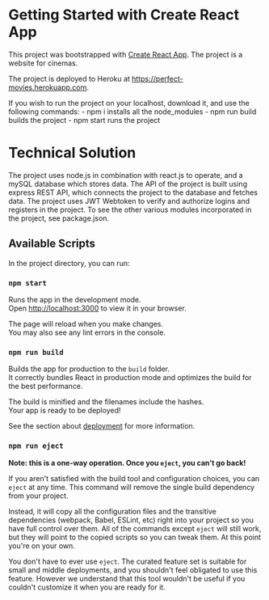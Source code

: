 # Getting Started with Create React App

This project was bootstrapped with [Create React App](https://github.com/facebook/create-react-app).
The project is a website for cinemas.

The project is deployed to Heroku at https://perfect-movies.herokuapp.com.

If you wish to run the project on your localhost, download it, and use the following commands:
    - npm i
    installs all the node_modules
    - npm run build
    builds the project
    - npm start
    runs the project


# Technical Solution
The project uses node.js in combination with react.js to operate, and a mySQL database which stores data.
The API of the project is built using express REST API, which connects the project to the database and fetches data.
The project uses JWT Webtoken to verify and authorize logins and registers in the project.
To see the other various modules incorporated in the project, see package.json.

## Available Scripts

In the project directory, you can run:

### `npm start`

Runs the app in the development mode.\
Open [http://localhost:3000](http://localhost:3000) to view it in your browser.

The page will reload when you make changes.\
You may also see any lint errors in the console.

### `npm run build`

Builds the app for production to the `build` folder.\
It correctly bundles React in production mode and optimizes the build for the best performance.

The build is minified and the filenames include the hashes.\
Your app is ready to be deployed!

See the section about [deployment](https://facebook.github.io/create-react-app/docs/deployment) for more information.

### `npm run eject`

**Note: this is a one-way operation. Once you `eject`, you can't go back!**

If you aren't satisfied with the build tool and configuration choices, you can `eject` at any time. This command will remove the single build dependency from your project.

Instead, it will copy all the configuration files and the transitive dependencies (webpack, Babel, ESLint, etc) right into your project so you have full control over them. All of the commands except `eject` will still work, but they will point to the copied scripts so you can tweak them. At this point you're on your own.

You don't have to ever use `eject`. The curated feature set is suitable for small and middle deployments, and you shouldn't feel obligated to use this feature. However we understand that this tool wouldn't be useful if you couldn't customize it when you are ready for it.

